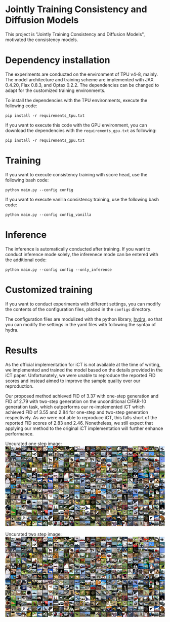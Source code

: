 # Jointly Training Consistency and Diffusion Models
This project is "Jointly Training Consistency and Diffusion Models", motivated the consistency models. 

# Dependency installation

The experiments are conducted on the environment of TPU v4-8, mainly. The model architecture and training scheme are implemented with JAX 0.4.20, Flax 0.8.3, and Optax 0.2.2. The dependencies can be changed to adapt for the customized training environments. 

To install the dependencies with the TPU environments, execute the following code:
```
pip install -r requirements_tpu.txt
```

If you want to execute this code with the GPU environment, you can download the dependencies with the `requirements_gpu.txt` as following:

```
pip install -r requirements_gpu.txt
```



# Training

If you want to execute consistency training with score head, use the following bash code: 

```
python main.py --config config
```

If you want to execute vanilla consistency training, use the following bash code: 

```
python main.py --config config_vanilla
```

# Inference

The inference is automatically conducted after training. If you want to conduct inference mode solely, the inferenece mode can be entered with the additional code:

```
python main.py --config config --only_inference
```

# Customized training
If you want to conduct experiments with different settings, you can modify the contents of the configuration files, placed in the `configs` directory.

The configuration files are modulized with the python library, [hydra](https://hydra.cc/), so that you can modify the settings in the yaml files with following the syntax of hydra.

# Results
As the official implementation for iCT is not available at the time of writing, we implemented and trained the model based on the details provided in the iCT paper. Unfortunately, we were unable to reproduce the reported FID scores and instead aimed to improve the sample quality over our reproduction.

Our proposed method achieved FID of 3.37 with one-step generation and FID of 2.79 with two-step generation on the unconditional CIFAR-10 generation task, which outperforms our re-implemented iCT which achieved FID of 3.55 and 2.84 for one-step and two-step generation respectively. As we were not able to reproduce iCT, this falls short of the reported FID scores of 2.83 and 2.46. Nonetheless, we still expect that applying our method to the original iCT implementation will further enhance performance.

Uncurated one step image:
![](assets/uncurated_one_step_img.png)

Uncurated two step image:
![](assets/uncurated_two_step_img.png)